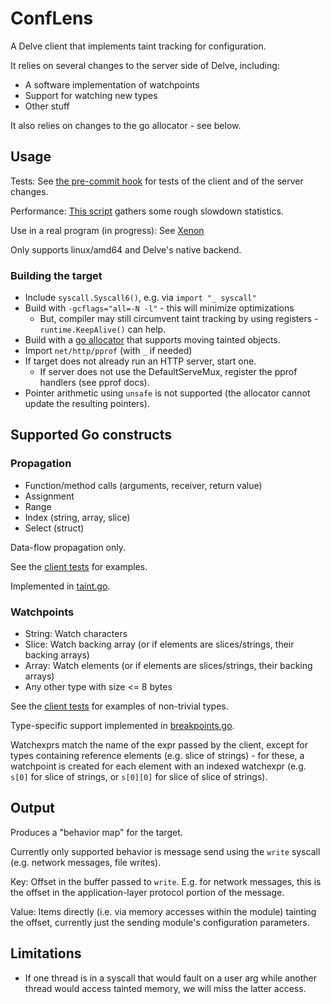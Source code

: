 # ConfLens

A Delve client that implements taint tracking for configuration.

It relies on several changes to the server side of Delve, including:
* A software implementation of watchpoints
* Support for watching new types
* Other stuff

It also relies on changes to the go allocator - see below.

## Usage
Tests: See [the pre-commit hook](pre-commit-hook.py) for tests of the client and of the server changes.

Performance: [This script](slowdown.py) gathers some rough slowdown statistics.

Use in a real program (in progress): See [Xenon](https://github.com/emilykmarx/xenon)

Only supports linux/amd64 and Delve's native backend.

### Building the target
* Include `syscall.Syscall6()`, e.g. via `import "_ syscall"`
* Build with `-gcflags="all=-N -l"` - this will minimize optimizations
  * But, compiler may still circumvent taint tracking by using registers -
    `runtime.KeepAlive()` can help.
* Build with a [go allocator](https://github.com/emilykmarx/go) that supports moving tainted objects.
* Import `net/http/pprof` (with `_` if needed)
* If target does not already run an HTTP server, start one.
  * If server does not use the DefaultServeMux, register the pprof handlers (see pprof docs).
* Pointer arithmetic using `unsafe` is not supported (the allocator cannot update the resulting pointers).


## Supported Go constructs
### Propagation
* Function/method calls (arguments, receiver, return value)
* Assignment
* Range
* Index (string, array, slice)
* Select (struct)

Data-flow propagation only.

See the [client tests](../client_test.go) for examples.

Implemented in [taint.go](taint.go).

### Watchpoints
* String: Watch characters
* Slice: Watch backing array (or if elements are slices/strings, their backing arrays)
* Array: Watch elements (or if elements are slices/strings, their backing arrays)
* Any other type with size <= 8 bytes

See the [client tests](../client_test.go) for examples of non-trivial types.

Type-specific support implemented in [breakpoints.go](../../../pkg/proc/breakpoints.go).

Watchexprs match the name of the expr passed by the client,
except for types containing reference elements (e.g. slice of strings) -
for these, a watchpoint is created for each element with an indexed watchexpr
(e.g. `s[0]` for slice of strings, or `s[0][0]` for slice of slice of strings).

## Output
Produces a "behavior map" for the target.

Currently only supported behavior is message send using the `write` syscall (e.g. network messages, file writes).

Key: Offset in the buffer passed to `write`. E.g. for network messages, this is the offset in the application-layer protocol portion of the message.

Value: Items directly (i.e. via memory accesses within the module) tainting the offset, currently just the sending module's configuration parameters.

## Limitations
* If one thread is in a syscall that would fault on a user arg while another thread
  would access tainted memory, we will miss the latter access.
